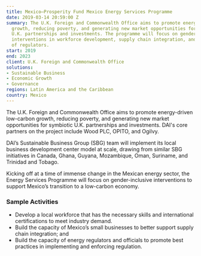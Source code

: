 ```yaml
---
title: Mexico—Prosperity Fund Mexico Energy Services Programme
date: 2019-03-14 20:59:00 Z
summary: The U.K. Foreign and Commonwealth Office aims to promote energy-driven low-carbon
  growth, reducing poverty, and generating new market opportunities for symbiotic
  U.K. partnerships and investments. The programme will focus on gender-inclusive
  interventions in workforce development, supply chain integration, and capacity building
  of regulators.
start: 2019
end: 2023
client: U.K. Foreign and Commonwealth Office
solutions:
- Sustainable Business
- Economic Growth
- Governance
regions: Latin America and the Caribbean
country: Mexico
---
```


The U.K. Foreign and Commonwealth Office aims to promote energy-driven low-carbon growth, reducing poverty, and generating new market opportunities for symbiotic U.K. partnerships and investments. DAI's core partners on the project include Wood PLC, OPITO, and Ogilvy.

DAI’s Sustainable Business Group (SBG) team will implement its local business development center model at scale, drawing from similar SBG initiatives in Canada, Ghana, Guyana, Mozambique, Oman, Suriname, and Trinidad and Tobago.

Kicking off at a time of immense change in the Mexican energy sector, the Energy Services Programme will focus on gender-inclusive interventions to support Mexico’s transition to a low-carbon economy.

### Sample Activities
  
* Develop a local workforce that has the necessary skills and international certifications to meet industry demand.
* Build the capacity of Mexico’s small businesses to better support supply chain integration; and
* Build the capacity of energy regulators and officials to promote best practices in implementing and enforcing regulation.

